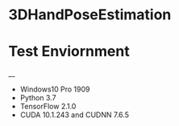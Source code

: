 # 3DHandPoseEstimation

# Test Enviornment
__
* Windows10 Pro 1909
* Python 3.7
* TensorFlow 2.1.0
* CUDA 10.1.243 and CUDNN 7.6.5
